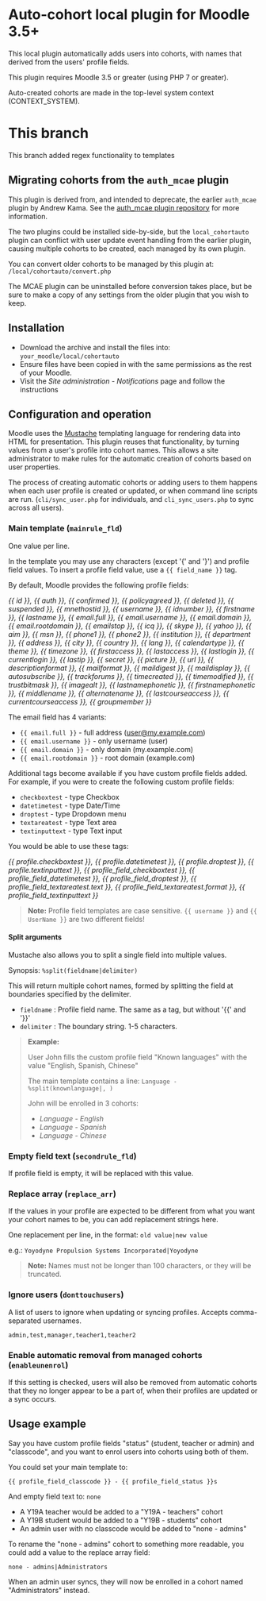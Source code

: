 # Auto-cohort local plugin for Moodle 3.5+

This local plugin automatically adds users into cohorts, with names that
derived from the users' profile fields.

This plugin requires Moodle 3.5 or greater (using PHP 7 or greater).

Auto-created cohorts are made in the top-level system context (CONTEXT_SYSTEM).

# This branch

This branch added regex functionality to templates


## Migrating cohorts from the `auth_mcae` plugin

This plugin is derived from, and intended to deprecate, the earlier `auth_mcae`
plugin by Andrew Kama. See the [auth_mcae plugin repository](https://github.com/danmarsden/moodle-auth_mcae)
for more information.

The two plugins could be installed side-by-side, but the `local_cohortauto`
plugin can conflict with user update event handling from the earlier plugin,
causing multiple cohorts to be created, each managed by its own plugin.

You can convert older cohorts to be managed by this plugin at:
`/local/cohortauto/convert.php`

The MCAE plugin can be uninstalled before conversion takes place, but be
sure to make a copy of any settings from the older plugin that you wish to keep.

## Installation

* Download the archive and install the files into: `your_moodle/local/cohortauto`
* Ensure files have been copied in with the same permissions as the rest of your
  Moodle.
* Visit the *Site administration - Notifications* page and follow the instructions

## Configuration and operation

Moodle uses the [Mustache](https://docs.moodle.org/dev/Templates) templating
language for rendering data into HTML for presentation. This plugin reuses that
functionality, by turning values from a user's profile into cohort names. This
allows a site administrator to make rules for the automatic creation of cohorts
based on user properties.

The process of creating automatic cohorts or adding users to them happens when
each user profile is created or updated, or when command line scripts are run.
(`cli/sync_user.php` for individuals, and `cli_sync_users.php` to sync across
all users).


### Main template (`mainrule_fld`)
One value per line.

In the template you may use any characters (except '{' and '}') and profile
field values. To insert a profile field value, use a `{{ field_name }}` tag.

By default, Moodle provides the following profile fields:

*{{ id }}, {{ auth }}, {{ confirmed }}, {{ policyagreed }}, {{ deleted }},
{{ suspended }}, {{ mnethostid }}, {{ username }}, {{ idnumber }},
{{ firstname }}, {{ lastname }}, {{ email.full }}, {{ email.username }},
{{ email.domain }}, {{ email.rootdomain }}, {{ emailstop }}, {{ icq }},
{{ skype }}, {{ yahoo }}, {{ aim }}, {{ msn }}, {{ phone1 }}, {{ phone2 }},
{{ institution }}, {{ department }}, {{ address }}, {{ city }}, {{ country }},
{{ lang }}, {{ calendartype }}, {{ theme }}, {{ timezone }}, {{ firstaccess }},
{{ lastaccess }}, {{ lastlogin }}, {{ currentlogin }}, {{ lastip }},
{{ secret }}, {{ picture }}, {{ url }}, {{ descriptionformat }},
{{ mailformat }}, {{ maildigest }}, {{ maildisplay }}, {{ autosubscribe }},
{{ trackforums }}, {{ timecreated }}, {{ timemodified }}, {{ trustbitmask }},
{{ imagealt }}, {{ lastnamephonetic }}, {{ firstnamephonetic }},
{{ middlename }}, {{ alternatename }}, {{ lastcourseaccess }},
{{ currentcourseaccess }}, {{ groupmember }}*

The email field has 4 variants:
* `{{ email.full }}` - full address (user@my.example.com)
* `{{ email.username }}` - only username (user)
* `{{ email.domain }}` - only domain (my.example.com)
* `{{ email.rootdomain }}` - root domain (example.com)

Additional tags become available if you have custom profile fields added.
For example, if you were to create the following custom profile fields:
* `checkboxtest` - type Checkbox
* `datetimetest` - type Date/Time
* `droptest` - type Dropdown menu
* `textareatest` - type Text area
* `textinputtext` - type Text input

You would be able to use these tags:

*{{ profile.checkboxtest }}, {{ profile.datetimetest }}, {{ profile.droptest }},
{{ profile.textinputtext }}, {{ profile_field_checkboxtest }},
{{ profile_field_datetimetest }}, {{ profile_field_droptest }},
{{ profile_field_textareatest.text }}, {{ profile_field_textareatest.format }},
{{ profile_field_textinputtext }}*

> **Note:** Profile field templates are case sensitive. `{{ username }}` and
`{{ UserName }}` are two different fields!

#### Split arguments
Mustache also allows you to split a single field into multiple values.

Synopsis: `%split(fieldname|delimiter)`

This will return multiple cohort names, formed by splitting the field
at boundaries specified by the delimiter.

* `fieldname` : Profile field name. The same as a tag, but without '{{' and '}}'
* `delimiter` : The boundary string. 1-5 characters.

> **Example:**
>
> User John fills the custom profile field "Known languages" with the value
> "English, Spanish, Chinese"
>
> The main template contains a line: `Language - %split(knownlanguage|, )`
>
> John will be enrolled in 3 cohorts:
> * *Language - English*
> * *Language - Spanish*
> * *Language - Chinese*


### Empty field text (`secondrule_fld`)
If profile field is empty, it will be replaced with this value.


### Replace array (`replace_arr`)
If the values in your profile are expected to be different from what you want
your cohort names to be, you can add replacement strings here.

One replacement per line, in the format: `old value|new value`

e.g.: `Yoyodyne Propulsion Systems Incorporated|Yoyodyne`

> **Note:** Names must not be longer than 100 characters, or they will be
> truncated.


### Ignore users (`donttouchusers`)

A list of users to ignore when updating or syncing profiles. Accepts
comma-separated usernames.

    admin,test,manager,teacher1,teacher2

### Enable automatic removal from managed cohorts (`enableunenrol`)

If this setting is checked, users will also be removed from automatic cohorts
that they no longer appear to be a part of, when their profiles are updated or a
sync occurs.


## Usage example

Say you have custom profile fields "status" (student, teacher or admin)
and "classcode", and you want to enrol users into cohorts using both of them.

You could set your main template to:

`{{ profile_field_classcode }} - {{ profile_field_status }}s`

And empty field text to: `none`

* A Y19A teacher would be added to a "Y19A - teachers" cohort
* A Y19B student would be added to a "Y19B - students" cohort
* An admin user with no classcode would be added to "none - admins"

To rename the "none - admins" cohort to something more readable, you could
add a value to the replace array field:

`none - admins|Administrators`

When an admin user syncs, they will now be enrolled in a cohort named
"Administrators" instead.
